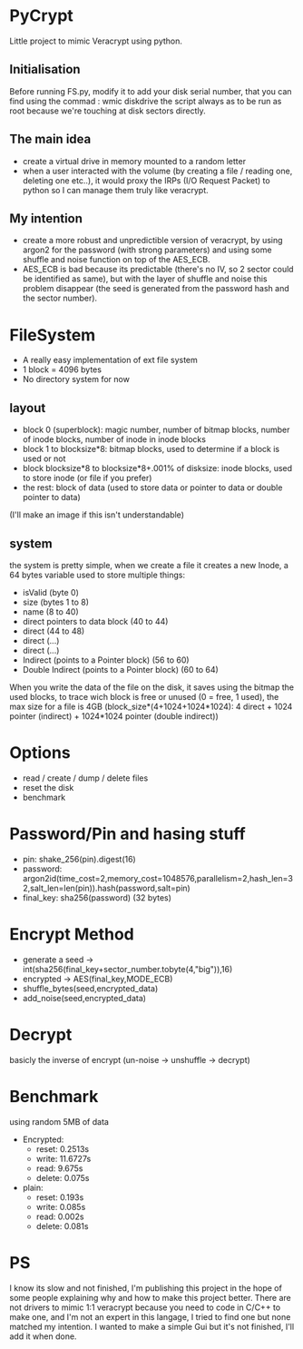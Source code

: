 # PyCrypt
Little project to mimic Veracrypt using python.

## Initialisation
Before running FS.py, modify it to add your disk serial number, that you can find using the commad : wmic diskdrive
the script always as to be run as root because we're touching at disk sectors directly.

## The main idea
- create a virtual drive in memory mounted to a random letter
- when a user interacted with the volume (by creating a file / reading one, deleting one etc..), it would proxy the IRPs (I/O Request Packet) to python so I can manage them truly like veracrypt.

## My intention
- create a more robust and unpredictible version of veracrypt, by using argon2 for the password (with strong parameters) and using some shuffle and noise function on top of the AES_ECB.
- AES_ECB is bad because its predictable (there's no IV, so 2 sector could be identified as same), but with the layer of shuffle and noise this problem disappear (the seed is generated from the password hash and the sector number).

# FileSystem
- A really easy implementation of ext file system
- 1 block = 4096 bytes
- No directory system for now

## layout
- block 0 (superblock): magic number, number of bitmap blocks, number of inode blocks, number of inode in inode blocks
- block 1 to blocksize\*8: bitmap blocks, used to determine if a block is used or not
- block blocksize\*8 to blocksize\*8+.001% of disksize: inode blocks, used to store inode (or file if you prefer)
- the rest: block of data (used to store data or pointer to data or double pointer to data)

(I'll make an image if this isn't understandable)
## system
the system is pretty simple, when we create a file it creates a new Inode, a 64 bytes variable used to store multiple things:
- isValid (byte 0)
- size (bytes 1 to 8)
- name (8 to 40)
- direct pointers to data block (40 to 44)
- direct (44 to 48)
- direct (...)
- direct (...)
- Indirect (points to a Pointer block) (56 to 60)
- Double Indirect (points to a Pointer block) (60 to 64)

When you write the data of the file on the disk, it saves using the bitmap the used blocks, to trace wich block is free or unused (0 = free, 1 used),
the max size for a file is 4GB (block_size\*(4+1024+1024\*1024): 4 direct + 1024 pointer (indirect) + 1024\*1024 pointer (double indirect))

# Options
- read / create / dump / delete files
- reset the disk
- benchmark

# Password/Pin and hasing stuff
- pin: shake_256(pin).digest(16)
- password: argon2id(time_cost=2,memory_cost=1048576,parallelism=2,hash_len=32,salt_len=len(pin)).hash(password,salt=pin)
- final_key: sha256(password) (32 bytes)

# Encrypt Method
- generate a seed -> int(sha256(final_key+sector_number.tobyte(4,"big")),16)
- encrypted -> AES(final_key,MODE_ECB)
- shuffle_bytes(seed,encrypted_data)
- add_noise(seed,encrypted_data)

# Decrypt
basicly the inverse of encrypt (un-noise -> unshuffle -> decrypt)

# Benchmark 
using random 5MB of data
- Encrypted:
    - reset: 0.2513s
    - write: 11.6727s
    - read: 9.675s
    - delete: 0.075s
- plain:
    - reset: 0.193s
    - write: 0.085s
    - read: 0.002s
    - delete: 0.081s

# PS
I know its slow and not finished, I'm publishing this project in the hope of some people explaining why and how to make this project better.
There are not drivers to mimic 1:1 veracrypt because you need to code in C/C++ to make one, and I'm not an expert in this langage, I tried to find one but none matched my intention.
I wanted to make a simple Gui but it's not finished, I'll add it when done.
